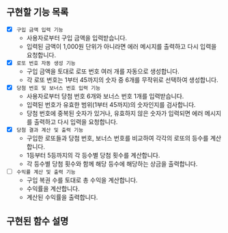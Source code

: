 ## 구현할 기능 목록

- [x] `구입 금액 입력 기능`
    - 사용자로부터 구입 금액을 입력받습니다.
    - 입력된 금액이 1,000원 단위가 아니라면 에러 메시지를 출력하고 다시 입력을 요청합니다.
- [x] `로또 번호 자동 생성 기능`
    - 구입 금액을 토대로 로또 번호 여러 개를 자동으로 생성합니다.
    - 각 로또 번호는 1부터 45까지의 숫자 중 6개를 무작위로 선택하여 생성합니다.
- [x] `당첨 번호 및 보너스 번호 입력 기능`
    - 사용자로부터 당첨 번호 6개와 보너스 번호 1개를 입력받습니다.
    - 입력된 번호가 유효한 범위(1부터 45까지)의 숫자인지를 검사합니다.
    - 당첨 번호에 중복된 숫자가 있거나, 유효하지 않은 숫자가 입력되면 에러 메시지를 출력하고 다시 입력을 요청합니다.
- [x] `당첨 결과 계산 및 출력 기능`
    - 구입한 로또들과 당첨 번호, 보너스 번호를 비교하여 각각의 로또의 등수를 계산합니다.
    - 1등부터 5등까지의 각 등수별 당첨 횟수를 계산합니다.
    - 각 등수별 당첨 횟수와 함께 해당 등수에 해당하는 상금을 출력합니다.
- [ ] `수익률 계산 및 출력 기능`
    - 구입 복권 수를 토대로 총 수익을 계산합니다.
    - 수익률을 계산합니다.
    - 계산된 수익률을 출력합니다.

## 구현된 함수 설명

